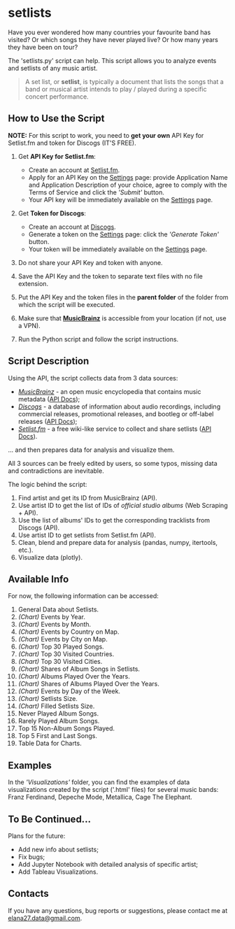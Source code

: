 # setlists

Have you ever wondered how many countries your favourite band has visited? Or which songs they have never played live? Or how many years they have been on tour? 

The 'setlists.py' script can help. This script allows you to analyze events and setlists of any music artist.

>A set list, or **setlist**, is typically a document that lists the songs that a band or musical artist intends to play / played during a specific concert performance.

## How to Use the Script

**NOTE:** For this script to work, you need to **get your own** API Key for Setlist.fm and token for Discogs (IT'S FREE). 

1. Get **API Key for Setlist.fm**:
    - Create an account at [Setlist.fm](https://www.setlist.fm/signup).
    - Apply for an API Key on the [Settings](https://www.setlist.fm/settings/apps) page: provide Application Name and Application Description of your choice, agree to comply with the Terms of Service and click the *'Submit'* button.
    - Your API key will be immediately available on the [Settings](https://www.setlist.fm/settings/apps) page. 

2. Get **Token for Discogs**:
    - Create an account at [Discogs](https://login.discogs.com/u/signup?state=hKFo2SAwWk9CaUJZSng3VF8tU2hFdDZ3N2cyem1wa0NLcTJwbKFur3VuaXZlcnNhbC1sb2dpbqN0aWTZIFhINW9vOTh3R19MbkpGTTRGNkdiTmtnblZtTHh0MFJBo2NpZNkgMDg2SDEyQklDVzFiZnRlMVUwQ056NmV4UVFtSk56SGg).
    - Generate a token on the [Settings](https://www.discogs.com/settings/developers) page: click the *'Generate Token'* button.
    - Your token will be immediately available on the [Settings](https://www.discogs.com/settings/developers) page.

3. Do not share your API Key and token with anyone.
4. Save the API Key and the token to separate text files with no file extension.
5. Put the API Key and the token files in the **parent folder** of the folder from which the script will be executed. 
6. Make sure that **[MusicBrainz](https://musicbrainz.org/)** is accessible from your location (if not, use a VPN).
7. Run the Python script and follow the script instructions. 

## Script Description

Using the API, the script collects data from 3 data sources:

- *[MusicBrainz](https://musicbrainz.org/)* - an open music encyclopedia that contains music metadata ([API Docs](https://musicbrainz.org/doc/MusicBrainz_API));
- *[Discogs](https://www.discogs.com/)* - a database of information about audio recordings, including commercial releases, promotional releases, and bootleg or off-label releases ([API Docs](https://www.discogs.com/developers));
- *[Setlist.fm](https://www.setlist.fm/)* - a free wiki-like service to collect and share setlists ([API Docs](https://api.setlist.fm/docs/1.0/index.html)).

... and then prepares data for analysis and visualize them. 

All 3 sources can be freely edited by users, so some typos, missing data and contradictions are inevitable.

The logic behind the script:

1. Find artist and get its ID from MusicBrainz (API).
2. Use artist ID to get the list of IDs of *official studio albums* (Web Scraping + API).
3. Use the list of albums' IDs to get the corresponding tracklists from Discogs (API). 
4. Use artist ID to get setlists from Setlist.fm (API).
5. Clean, blend and prepare data for analysis (pandas, numpy, itertools, etc.).
6. Visualize data (plotly).

## Available Info

For now, the following information can be accessed:

1. General Data about Setlists.
2. *(Chart)* Events by Year.
3. *(Chart)* Events by Month.
4. *(Chart)* Events by Country on Map.
5. *(Chart)* Events by City on Map.
6. *(Chart)* Top 30 Played Songs.
7. *(Chart)* Top 30 Visited Countries.
8. *(Chart)* Top 30 Visited Cities.
9. *(Chart)* Shares of Album Songs in Setlists.
10. *(Chart)* Albums Played Over the Years.
11. *(Chart)* Shares of Albums Played Over the Years. 
12. *(Chart)* Events by Day of the Week.
13. *(Chart)* Setlists Size.
14. *(Chart)* Filled Setlists Size.
15. Never Played Album Songs.
16. Rarely Played Album Songs.
17. Top 15 Non-Album Songs Played. 
18. Top 5 First and Last Songs.  
19. Table Data for Charts.

## Examples

In the *'Visualizations'* folder, you can find the examples of data visualizations created by the script ('.html' files) for several music bands: Franz Ferdinand, Depeche Mode, Metallica, Cage The Elephant.

## To Be Continued...

Plans for the future: 

- Add new info about setlists;
- Fix bugs;
- Add Jupyter Notebook with detailed analysis of specific artist;
- Add Tableau Visualizations.

## Contacts

If you have any questions, bug reports or suggestions, please contact me at elana27.data@gmail.com.
